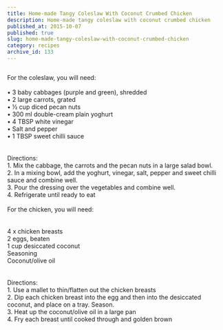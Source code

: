 ```yaml
---
title: Home-made Tangy Coleslaw With Coconut Crumbed Chicken
description: Home-made tangy coleslaw with coconut crumbed chicken
published_at: 2015-10-07
published: true
slug: home-made-tangy-coleslaw-with-coconut-crumbed-chicken
category: recipes
archive_id: 133
---
```


<div><img src="/assets/images/articles/homemade_coleslaw_and_chicken.jpg" alt=""><p class="caption"></p>For the coleslaw, you will need:<br><br>
•	3 baby cabbages (purple and green), shredded<br>
•	2 large carrots, grated<br>
•	½ cup diced pecan nuts<br>
•	300 ml double-cream plain yoghurt<br>
•	4 TBSP white vinegar<br>
•	Salt and pepper<br>
•	1 TBSP sweet chilli sauce<br><br><br>
Directions:<br>
1.	Mix the cabbage, the carrots and the pecan nuts in a large salad bowl.<br>
2.	In a mixing bowl, add the yoghurt, vinegar, salt, pepper and sweet chilli sauce and combine well.<br>
3.	Pour the dressing over the vegetables and combine well.<br>
4.	Refrigerate until ready to eat<br><br>
For the chicken, you will need:<br><br><br>
4 x chicken breasts<br>
2 eggs, beaten<br>
1 cup desiccated coconut<br>
Seasoning<br>
Coconut/olive oil<br><br><br>
Directions:<br>
1.	Use a mallet to thin/flatten out the chicken breasts<br>
2.	Dip each chicken breast into the egg and then into the desiccated coconut, and place on a tray. Season. <br>
3.	Heat up the coconut/olive oil in a large pan<br>
4.	Fry each breast until cooked through and golden brown</div>
